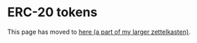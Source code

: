 # ERC-20 tokens

This page has moved to [here (a part of my larger zettelkasten)](https://coda-coda.github.io/zettels/_/permalink_erc20_tokens).